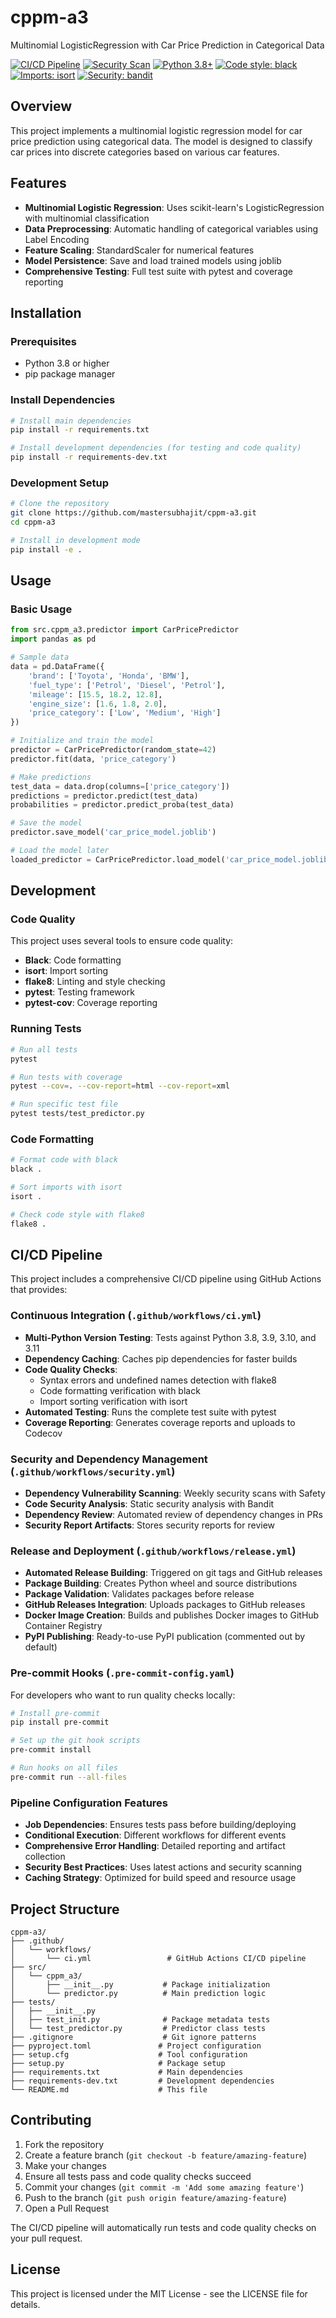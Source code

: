 # cppm-a3
Multinomial LogisticRegression with Car Price Prediction in Categorical Data

[![CI/CD Pipeline](https://github.com/mastersubhajit/cppm-a3/actions/workflows/ci.yml/badge.svg)](https://github.com/mastersubhajit/cppm-a3/actions/workflows/ci.yml)
[![Security Scan](https://github.com/mastersubhajit/cppm-a3/actions/workflows/security.yml/badge.svg)](https://github.com/mastersubhajit/cppm-a3/actions/workflows/security.yml)
[![Python 3.8+](https://img.shields.io/badge/python-3.8+-blue.svg)](https://www.python.org/downloads/)
[![Code style: black](https://img.shields.io/badge/code%20style-black-000000.svg)](https://github.com/psf/black)
[![Imports: isort](https://img.shields.io/badge/%20imports-isort-%231674b1?style=flat&labelColor=ef8336)](https://pycqa.github.io/isort/)
[![Security: bandit](https://img.shields.io/badge/security-bandit-green.svg)](https://github.com/PyCQA/bandit)

## Overview

This project implements a multinomial logistic regression model for car price prediction using categorical data. The model is designed to classify car prices into discrete categories based on various car features.

## Features

- **Multinomial Logistic Regression**: Uses scikit-learn's LogisticRegression with multinomial classification
- **Data Preprocessing**: Automatic handling of categorical variables using Label Encoding
- **Feature Scaling**: StandardScaler for numerical features
- **Model Persistence**: Save and load trained models using joblib
- **Comprehensive Testing**: Full test suite with pytest and coverage reporting

## Installation

### Prerequisites

- Python 3.8 or higher
- pip package manager

### Install Dependencies

```bash
# Install main dependencies
pip install -r requirements.txt

# Install development dependencies (for testing and code quality)
pip install -r requirements-dev.txt
```

### Development Setup

```bash
# Clone the repository
git clone https://github.com/mastersubhajit/cppm-a3.git
cd cppm-a3

# Install in development mode
pip install -e .
```

## Usage

### Basic Usage

```python
from src.cppm_a3.predictor import CarPricePredictor
import pandas as pd

# Sample data
data = pd.DataFrame({
    'brand': ['Toyota', 'Honda', 'BMW'],
    'fuel_type': ['Petrol', 'Diesel', 'Petrol'],
    'mileage': [15.5, 18.2, 12.8],
    'engine_size': [1.6, 1.8, 2.0],
    'price_category': ['Low', 'Medium', 'High']
})

# Initialize and train the model
predictor = CarPricePredictor(random_state=42)
predictor.fit(data, 'price_category')

# Make predictions
test_data = data.drop(columns=['price_category'])
predictions = predictor.predict(test_data)
probabilities = predictor.predict_proba(test_data)

# Save the model
predictor.save_model('car_price_model.joblib')

# Load the model later
loaded_predictor = CarPricePredictor.load_model('car_price_model.joblib')
```

## Development

### Code Quality

This project uses several tools to ensure code quality:

- **Black**: Code formatting
- **isort**: Import sorting
- **flake8**: Linting and style checking
- **pytest**: Testing framework
- **pytest-cov**: Coverage reporting

### Running Tests

```bash
# Run all tests
pytest

# Run tests with coverage
pytest --cov=. --cov-report=html --cov-report=xml

# Run specific test file
pytest tests/test_predictor.py
```

### Code Formatting

```bash
# Format code with black
black .

# Sort imports with isort
isort .

# Check code style with flake8
flake8 .
```

## CI/CD Pipeline

This project includes a comprehensive CI/CD pipeline using GitHub Actions that provides:

### Continuous Integration (`.github/workflows/ci.yml`)
- **Multi-Python Version Testing**: Tests against Python 3.8, 3.9, 3.10, and 3.11
- **Dependency Caching**: Caches pip dependencies for faster builds
- **Code Quality Checks**:
  - Syntax errors and undefined names detection with flake8
  - Code formatting verification with black
  - Import sorting verification with isort
- **Automated Testing**: Runs the complete test suite with pytest
- **Coverage Reporting**: Generates coverage reports and uploads to Codecov

### Security and Dependency Management (`.github/workflows/security.yml`)
- **Dependency Vulnerability Scanning**: Weekly security scans with Safety
- **Code Security Analysis**: Static security analysis with Bandit
- **Dependency Review**: Automated review of dependency changes in PRs
- **Security Report Artifacts**: Stores security reports for review

### Release and Deployment (`.github/workflows/release.yml`)
- **Automated Release Building**: Triggered on git tags and GitHub releases
- **Package Building**: Creates Python wheel and source distributions
- **Package Validation**: Validates packages before release
- **GitHub Releases Integration**: Uploads packages to GitHub releases
- **Docker Image Creation**: Builds and publishes Docker images to GitHub Container Registry
- **PyPI Publishing**: Ready-to-use PyPI publication (commented out by default)

### Pre-commit Hooks (`.pre-commit-config.yaml`)
For developers who want to run quality checks locally:

```bash
# Install pre-commit
pip install pre-commit

# Set up the git hook scripts
pre-commit install

# Run hooks on all files
pre-commit run --all-files
```

### Pipeline Configuration Features
- **Job Dependencies**: Ensures tests pass before building/deploying
- **Conditional Execution**: Different workflows for different events
- **Comprehensive Error Handling**: Detailed reporting and artifact collection
- **Security Best Practices**: Uses latest actions and security scanning
- **Caching Strategy**: Optimized for build speed and resource usage

## Project Structure

```
cppm-a3/
├── .github/
│   └── workflows/
│       └── ci.yml                 # GitHub Actions CI/CD pipeline
├── src/
│   └── cppm_a3/
│       ├── __init__.py           # Package initialization
│       └── predictor.py          # Main prediction logic
├── tests/
│   ├── __init__.py
│   ├── test_init.py              # Package metadata tests
│   └── test_predictor.py         # Predictor class tests
├── .gitignore                    # Git ignore patterns
├── pyproject.toml               # Project configuration
├── setup.cfg                    # Tool configuration
├── setup.py                     # Package setup
├── requirements.txt             # Main dependencies
├── requirements-dev.txt         # Development dependencies
└── README.md                    # This file
```

## Contributing

1. Fork the repository
2. Create a feature branch (`git checkout -b feature/amazing-feature`)
3. Make your changes
4. Ensure all tests pass and code quality checks succeed
5. Commit your changes (`git commit -m 'Add some amazing feature'`)
6. Push to the branch (`git push origin feature/amazing-feature`)
7. Open a Pull Request

The CI/CD pipeline will automatically run tests and code quality checks on your pull request.

## License

This project is licensed under the MIT License - see the LICENSE file for details.

